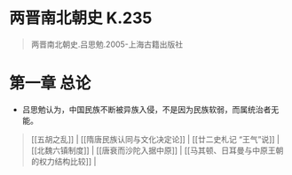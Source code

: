 # 两晋南北朝史 K.235

> 两晋南北朝史.吕思勉.2005-上海古籍出版社

# 第一章 总论

- 吕思勉认为，中国民族不断被异族入侵，不是因为民族软弱，而属统治者无能。

> [[五胡之乱]] | [[隋唐民族认同与文化决定论]] | [[廿二史札记 “王气”说]] | [[北魏六镇制度]] | 
> [[唐衰而沙陀入据中原]] | [[马其顿、日耳曼与中原王朝的权力结构比较]] | 


